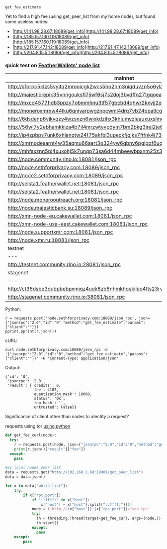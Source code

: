 ```
get_fee_estimate
```

Yet to find a high fee (using get_peer_list from my home node), but found some useless nodes:    
- [http://141.98.28.67:18089/get_info](http://141.98.28.67:18089/get_info)    
- [http://185.157.160.119:18089/get_info](http://185.157.160.119:18089/get_info)   
- [http://217.91.47.142:18089/get_info](http://217.91.47.142:18089/get_info)
- [http://204.8.15.5:18089/get_info](http://204.8.15.5:18089/get_info)

### quick test on [FeatherWallets' node list](https://github.com/feather-wallet/feather/blob/d379262a78af4f846949684e310ed5acf2354025/src/assets/nodes.json#L18) 

mainnet | fee
--- | ---
http://sfprpc5klzs5vyitq2mrooicgk2wcs5ho2nm3niqduvzn5o6ylaslaqd.onion:18089/json_rpc | 4185
http://majesticrepik35vnngouksfl7jiwf6sj7s2doj3bvdffq27tgqoeayd.onion:18089/json_rpc | 4185
http://mxcd4577fldb3ppzy7obmmhnu3tf57gbcbd4qhwr2kxyjj2qi3dnbfqd.onion:18081/json_rpc | 4185
http://moneroxmrxw44lku6qniyarpwgznpcwml4drq7vb24ppatlcg4kmxpqd.onion:18089/json_rpc | 4185
http://6dsdenp6vjkvqzy4wzsnzn6wixkdzihx3khiumyzieauxuxslmcaeiad.onion:18081/json_rpc | 4185
http://56wl7y2ebhamkkiza4b7il4mrzwtyvpdym7bm2bkg3jrei2je646k3qd.onion:18089/json_rpc | 4185
http://ip4zpbps7unk6xhlanqtw24f75akfbl3upeckfjqjks7ftfnk4i73oid.onion:18081/json_rpc | 4185
http://xmrnodesarnt4w35aqmu66aart3o324yw6qbnv6pglpof6uqaydzk5id.onion:18081/json_rpc | 4185
http://mhfsxznn5pi4xuxohj5k7unqp73sa6d44mbeewbpxnm25z3wzfogcfyd.onion:18081/json_rpc | 4185
http://node.community.rino.io:18081/json_rpc | 4185
http://node.sethforprivacy.com:18089/json_rpc | 4185
http://node2.sethforprivacy.com:18089/json_rpc | 4185
http://selsta1.featherwallet.net:18081/json_rpc | 4185
http://selsta2.featherwallet.net:18081/json_rpc | 4185
http://node.monerooutreach.org:18081/json_rpc | 4185
http://node.majesticbank.su:18089/json_rpc | 4185
http://xmr-node-eu.cakewallet.com:18081/json_rpc | 4185
http://xmr-node-usa-east.cakewallet.com:18081/json_rpc | 4185
http://node.supportxmr.com:18081/json_rpc | 4185
http://node.xmr.ru:18081/json_rpc | 4185
testnet | fee
--- | ---
http://testnet.community.rino.io:28081/json_rpc | 9823
stagenet | fee
--- | ---
http://ct36dsbe3oubpbebpxmiqz4uqk6zb6nhmkhoekileo4fts23rvuse2qd.onion:38081/json_rpc | 30439
http://stagenet.community.rino.io:38081/json_rpc | 30439

Python:
```
r = requests.post('node.sethforprivacy.com:18089/json_rpc', json={"jsonrpc":"2.0","id":"0","method":"get_fee_estimate","params":{"client":""}})
pprint.pprint(r.json())
```

cURL:
```
curl node.sethforprivacy.com:18089/json_rpc -d '{"jsonrpc":"2.0","id":"0","method":"get_fee_estimate","params":{"client":""}}' -H 'Content-Type: application/json'
```

Output:
```
{'id': '0',
 'jsonrpc': '2.0',
 'result': {'credits': 0,
            'fee': 4187,
            'quantization_mask': 10000,
            'status': 'OK',
            'top_hash': '',
            'untrusted': False}}
```

Significance of client other than nodes to identity a request?


requests using tor [using python](https://stackoverflow.com/questions/30286293/make-requests-using-python-over-tor)



```python
def get_fee_curl(node):
  try:
    r = requests.post(node, json={"jsonrpc":"2.0","id":"0","method":"get_fee_estimate","params":{"client":""}}, timeout=5)
    print(r.json()["result"]["fee"])
  except:
    pass
   
#my local nodes peer list
data = requests.get("http://192.168.1.68:18081/get_peer_list")
data = data.json()

for x in data["white_list"]:
    try:
        if x["rpc_port"]:
            if "::ffff:" in x["host"]:
                x["host"] = x["host"].split("::ffff:")[1]
            node = f'http://{x["host"]}:{x["rpc_port"]}/json_rpc'
            try:
              th = threading.Thread(target=get_fee_curl, args=(node,))
              th.start()
            except:
              pass
    except:
        pass
```

